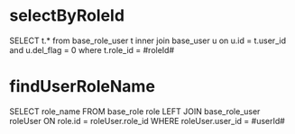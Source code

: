 selectByRoleId
===
SELECT t.* from 
base_role_user t
inner join base_user u on u.id = t.user_id and u.del_flag = 0
where t.role_id = #roleId#


findUserRoleName
===
SELECT
	role_name
FROM base_role role
LEFT JOIN base_role_user roleUser ON role.id = roleUser.role_id
WHERE roleUser.user_id = #userId#  
